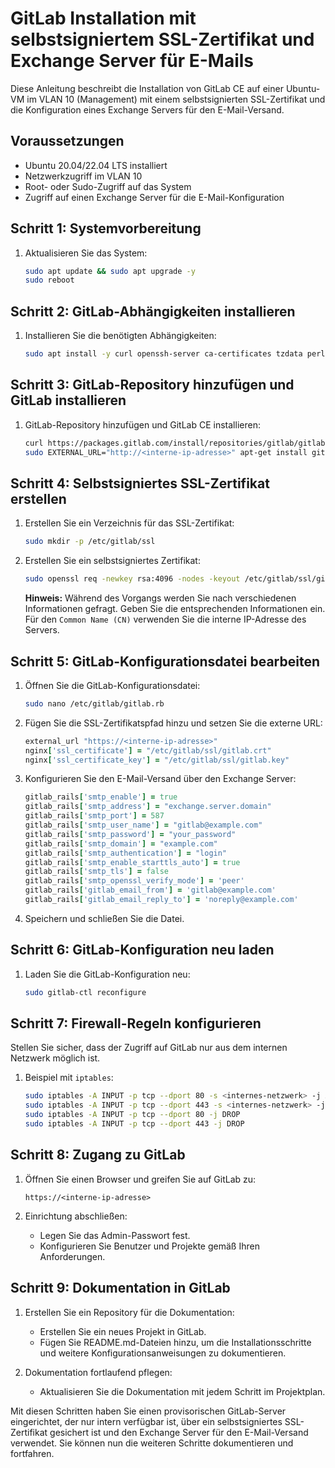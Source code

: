 # GitLab Installation mit selbstsigniertem SSL-Zertifikat und Exchange Server für E-Mails

Diese Anleitung beschreibt die Installation von GitLab CE auf einer Ubuntu-VM im VLAN 10 (Management) mit einem selbstsignierten SSL-Zertifikat und die Konfiguration eines Exchange Servers für den E-Mail-Versand.

## Voraussetzungen

- Ubuntu 20.04/22.04 LTS installiert
- Netzwerkzugriff im VLAN 10
- Root- oder Sudo-Zugriff auf das System
- Zugriff auf einen Exchange Server für die E-Mail-Konfiguration

## Schritt 1: Systemvorbereitung

1. Aktualisieren Sie das System:
    ```bash
    sudo apt update && sudo apt upgrade -y
    sudo reboot
    ```

## Schritt 2: GitLab-Abhängigkeiten installieren

1. Installieren Sie die benötigten Abhängigkeiten:
    ```bash
    sudo apt install -y curl openssh-server ca-certificates tzdata perl
    ```

## Schritt 3: GitLab-Repository hinzufügen und GitLab installieren

1. GitLab-Repository hinzufügen und GitLab CE installieren:
    ```bash
    curl https://packages.gitlab.com/install/repositories/gitlab/gitlab-ce/script.deb.sh | sudo bash
    sudo EXTERNAL_URL="http://<interne-ip-adresse>" apt-get install gitlab-ce
    ```

## Schritt 4: Selbstsigniertes SSL-Zertifikat erstellen

1. Erstellen Sie ein Verzeichnis für das SSL-Zertifikat:
    ```bash
    sudo mkdir -p /etc/gitlab/ssl
    ```

2. Erstellen Sie ein selbstsigniertes Zertifikat:
    ```bash
    sudo openssl req -newkey rsa:4096 -nodes -keyout /etc/gitlab/ssl/gitlab.key -x509 -days 365 -out /etc/gitlab/ssl/gitlab.crt
    ```

    **Hinweis:** Während des Vorgangs werden Sie nach verschiedenen Informationen gefragt. Geben Sie die entsprechenden Informationen ein. Für den `Common Name (CN)` verwenden Sie die interne IP-Adresse des Servers.

## Schritt 5: GitLab-Konfigurationsdatei bearbeiten

1. Öffnen Sie die GitLab-Konfigurationsdatei:
    ```bash
    sudo nano /etc/gitlab/gitlab.rb
    ```

2. Fügen Sie die SSL-Zertifikatspfad hinzu und setzen Sie die externe URL:
    ```ruby
    external_url "https://<interne-ip-adresse>"
    nginx['ssl_certificate'] = "/etc/gitlab/ssl/gitlab.crt"
    nginx['ssl_certificate_key'] = "/etc/gitlab/ssl/gitlab.key"
    ```

3. Konfigurieren Sie den E-Mail-Versand über den Exchange Server:
    ```ruby
    gitlab_rails['smtp_enable'] = true
    gitlab_rails['smtp_address'] = "exchange.server.domain"
    gitlab_rails['smtp_port'] = 587
    gitlab_rails['smtp_user_name'] = "gitlab@example.com"
    gitlab_rails['smtp_password'] = "your_password"
    gitlab_rails['smtp_domain'] = "example.com"
    gitlab_rails['smtp_authentication'] = "login"
    gitlab_rails['smtp_enable_starttls_auto'] = true
    gitlab_rails['smtp_tls'] = false
    gitlab_rails['smtp_openssl_verify_mode'] = 'peer'
    gitlab_rails['gitlab_email_from'] = 'gitlab@example.com'
    gitlab_rails['gitlab_email_reply_to'] = 'noreply@example.com'
    ```

4. Speichern und schließen Sie die Datei.

## Schritt 6: GitLab-Konfiguration neu laden

1. Laden Sie die GitLab-Konfiguration neu:
    ```bash
    sudo gitlab-ctl reconfigure
    ```

## Schritt 7: Firewall-Regeln konfigurieren

Stellen Sie sicher, dass der Zugriff auf GitLab nur aus dem internen Netzwerk möglich ist.

1. Beispiel mit `iptables`:
    ```bash
    sudo iptables -A INPUT -p tcp --dport 80 -s <internes-netzwerk> -j ACCEPT
    sudo iptables -A INPUT -p tcp --dport 443 -s <internes-netzwerk> -j ACCEPT
    sudo iptables -A INPUT -p tcp --dport 80 -j DROP
    sudo iptables -A INPUT -p tcp --dport 443 -j DROP
    ```

## Schritt 8: Zugang zu GitLab

1. Öffnen Sie einen Browser und greifen Sie auf GitLab zu:
    ```
    https://<interne-ip-adresse>
    ```

2. Einrichtung abschließen:
    - Legen Sie das Admin-Passwort fest.
    - Konfigurieren Sie Benutzer und Projekte gemäß Ihren Anforderungen.

## Schritt 9: Dokumentation in GitLab

1. Erstellen Sie ein Repository für die Dokumentation:
    - Erstellen Sie ein neues Projekt in GitLab.
    - Fügen Sie README.md-Dateien hinzu, um die Installationsschritte und weitere Konfigurationsanweisungen zu dokumentieren.

2. Dokumentation fortlaufend pflegen:
    - Aktualisieren Sie die Dokumentation mit jedem Schritt im Projektplan.

Mit diesen Schritten haben Sie einen provisorischen GitLab-Server eingerichtet, der nur intern verfügbar ist, über ein selbstsigniertes SSL-Zertifikat gesichert ist und den Exchange Server für den E-Mail-Versand verwendet. Sie können nun die weiteren Schritte dokumentieren und fortfahren.